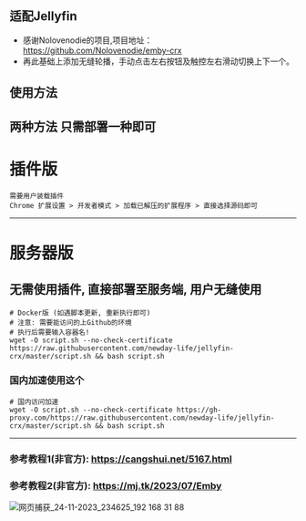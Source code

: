 ## 适配Jellyfin
- 感谢Nolovenodie的项目,项目地址：https://github.com/Nolovenodie/emby-crx
- 再此基础上添加无缝轮播，手动点击左右按钮及触控左右滑动切换上下一个。
## 使用方法
## 两种方法 只需部署一种即可
# 插件版
```
需要用户装载插件
Chrome 扩展设置 > 开发者模式 > 加载已解压的扩展程序 > 直接选择源码即可
```
---
# 服务器版
## 无需使用插件, 直接部署至服务端, 用户无缝使用

```
# Docker版 (如遇脚本更新, 重新执行即可)
# 注意: 需要能访问的上Github的环境
# 执行后需要输入容器名!
wget -O script.sh --no-check-certificate https://raw.githubusercontent.com/newday-life/jellyfin-crx/master/script.sh && bash script.sh
```
### 国内加速使用这个
```
# 国内访问加速
wget -O script.sh --no-check-certificate https://gh-proxy.com/https://raw.githubusercontent.com/newday-life/jellyfin-crx/master/script.sh && bash script.sh
```

---

### 参考教程1(非官方): https://cangshui.net/5167.html
### 参考教程2(非官方): https://mj.tk/2023/07/Emby
![网页捕获_24-11-2023_234625_192 168 31 88](https://github.com/newday-life/jellyfin-crx/assets/25839463/1e9c248f-4a01-4643-8f99-43b4afe8eee6)
